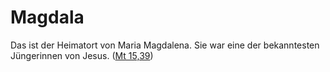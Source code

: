 # Magdala
Das ist der Heimatort von Maria Magdalena. Sie war eine der bekanntesten Jüngerinnen von Jesus. ([Mt 15,39](https://www.bibleserver.com/LUT/Matth%C3%A4us15%2C39))